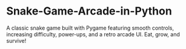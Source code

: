 # Snake-Game-Arcade-in-Python
A classic snake game built with Pygame featuring smooth controls, increasing difficulty, power-ups, and a retro arcade UI. Eat, grow, and survive! 
